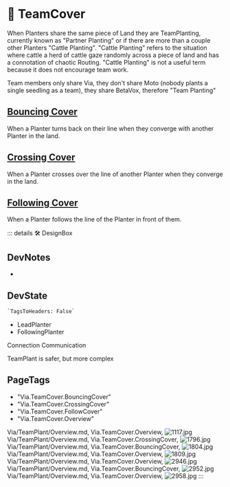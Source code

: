 
# 🔻 <via>TeamCover</via>

When Planters share the same piece of Land they are TeamPlanting, currently known as "Partner Planting" or if there are more than a couple other Planters "Cattle Planting". "Cattle Planting" refers to the situation where cattle a herd of cattle gaze randomly across a piece of land and has a connotation of chaotic Routing. "Cattle Planting" is not a useful term because it does not encourage team work.

Team members only share Via, they don't share Moto (nobody plants a single seedling as a team), they share BetaVox, therefore "Team Planting"

## [Bouncing Cover](/reference/Via/TeamPlant/BouncingCover)

When a Planter turns back on their line when they converge with another Planter in the land.

## [Crossing Cover](/reference/Via/TeamPlant/CrossingCover)

When a Planter crosses over the line of another Planter when they converge in the land.

## [Following Cover](/reference/Via/TeamPlant/FollowingCover)

When a Planter follows the line of the Planter in front of them.

::: details 🛠 <dev>DesignBox</dev>

## DevNotes

-

## DevState

```py
`TagsToHeaders: False`
```

- LeadPlanter
- FollowingPlanter

Connection Communication

TeamPlant is safer, but more complex
<h2>PageTags</h2>

- "Via.TeamCover.BouncingCover"
- "Via.TeamCover.CrossingCover"
- "Via.TeamCover.FollowCover"
- "Via.TeamCover.Overview"

Via/TeamPlant/Overview.md, <dev>Via.TeamCover.Overview</dev>, ![1117.jpg](/PaperPhoto/1117.jpg)
Via/TeamPlant/Overview.md, <dev>Via.TeamCover.CrossingCover</dev>, ![1796.jpg](/PaperPhoto/1796.jpg)
Via/TeamPlant/Overview.md, <dev>Via.TeamCover.BouncingCover</dev>, ![1804.jpg](/PaperPhoto/1804.jpg)
Via/TeamPlant/Overview.md, <dev>Via.TeamCover.Overview</dev>, ![1809.jpg](/PaperPhoto/1809.jpg)
Via/TeamPlant/Overview.md, <dev>Via.TeamCover.Overview</dev>, ![2946.jpg](/PaperPhoto/2946.jpg)
Via/TeamPlant/Overview.md, <dev>Via.TeamCover.BouncingCover</dev>, ![2952.jpg](/PaperPhoto/2952.jpg)
Via/TeamPlant/Overview.md, <dev>Via.TeamCover.Overview</dev>, ![2958.jpg](/PaperPhoto/2958.jpg)
:::
